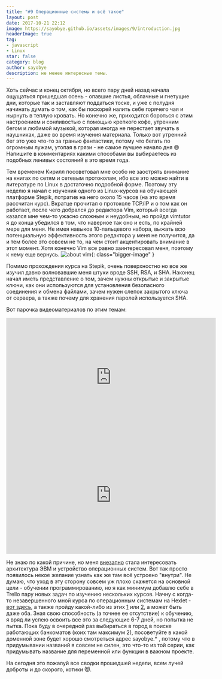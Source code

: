 ```yaml
---
title: "#9 Операционные системы и всё такое"
layout: post
date: 2017-10-21 22:12
image: https://sayobye.github.io/assets/images/9/introduction.jpg
headerImage: true
tag:
- javascript
- Linux
star: false
category: blog
author: sayobye
description: не менее интересные темы.  
---
```


Хоть сейчас и конец октября, но всего пару дней назад начала ощущаться пришедшая осень - опавшие листья, облачные и гнетущие дни, которые так и заставляют поддаться тоске, и уже с полудня начинать думать о том, как бы поскорей налить себе горячего чая и нырнуть в теплую кровать. Но конечно же, приходится бороться с этим настроением и сонливостью с помощью крепкого кофе, утренним бегом и любимой музыкой, которая иногда не перестает звучать в наушниках, даже во время изучения материала. Только вот утренний бег это уже что-то за гранью фантастики, потому что бегать по огромным лужам, утопая в грязи - не самое лучшее начало дня :smile: Напишите в комментариях какими способами вы выбираетесь из подобных ленивых состояний в это время года. 

Тем временем Кирилл посоветовал мне особо не заострять внимание на книгах по сетям и сетевым протоколам, ибо все это можно найти в литературе по Linux в достаточно подробной форме. Поэтому эту неделю я начал с изучения одного из Linux-курсов на обучающей платформе Stepik, потратив на него около 15 часов (на это время рассчитан курс). Вкратце прочитал о протоколе TCP/IP и о том как он работает, после чего добрался до редактора Vim, который всегда казался мне чем-то ужасно сложным и неудобным, но пройдя vimtutor я до конца убедился в том, что наверное так оно и есть, по крайней мере для меня. Не имея навыков 10-пальцевого набора, выжать всю потенциальную эффективность этого редактора у меня не получится, да и тем более это совсем не то, на чем стоит акцентировать внимание в этот момент. Хотя конечно Vim все равно заинтересовал меня, поэтому к нему еще вернусь.
![about vim](https://sayobye.github.io/assets/images/9/comix.png){: class="bigger-image" }

Помимо прохождения курса на Stepik, очень поверхностно но все же изучил давно волновавшие меня штуки вроде SSH, RSA, и SHA. Наконец начал иметь представление о том, зачем нужны открытые и закрытые ключи, как они используются для установления безопасного соединения и обмена файлами, зачем нужен слепок закрытого ключа от сервера, а также почему для хранения паролей используется SHA. 

Вот парочка видеоматериалов по этим темам:
<iframe width="560" height="315" src="https://www.youtube.com/embed/sbVYRf_6Hvg?rel=0&amp;showinfo=0" frameborder="0" allowfullscreen></iframe>

<iframe width="560" height="315" src="https://www.youtube.com/embed/vooHjWxmcIE?rel=0&amp;showinfo=0" frameborder="0" allowfullscreen></iframe>


Не знаю по какой причине, но меня [внезапно](https://sayobye.github.io/assets/images/9/sudden.jpg) стала интересовать архитектура ЭВМ и устройство операционных систем. Вот так просто появилось некое желание узнать как же там всё устроено "внутри". Не думаю, что уход в эту сторону совсем уж плохо скажется на основной цели - обучении программированию, но я как минимум добавлю себе в Trello пару новых задач по изучению нескольких курсов. Начну с когда-то незавершенного мной курса по операционным системам на Hexlet - [вот здесь](https://ru.hexlet.io/courses/operating_systems), а также пройду какой-либо из этих [1](https://stepik.org/course/1780/syllabus) или [2](https://stepik.org/course/253/syllabus), а может быть даже оба.
Зная свою способность (а точнее ее отсутствие) к обучению, я вряд ли успею освоить все это за следующие 6-7 дней, но попытка не пытка. Пока буду в очередной раз выбираться в город в поиске работающих банкоматов (коих там максимум 2), посоветуйте в какой доменной зоне будет хорошо смотреться адрес sayobye.* , потому что в придумывании названий я совсем не силен, это что-то из той серии, как придумывать название для переменной или функции в важном проекте.

На сегодня это пожалуй все сводки прошедшей недели, всем лучей доброты и до скорого, котики :heart_eyes_cat:.  